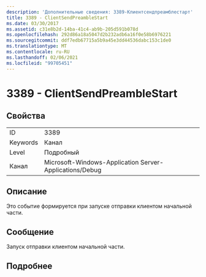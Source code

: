 ```yaml
---
description: 'Дополнительные сведения: 3389-Клиентсендпреамблестарт'
title: 3389 - ClientSendPreambleStart
ms.date: 03/30/2017
ms.assetid: c31e8b2d-14ba-41c4-ab9b-205d591b078d
ms.openlocfilehash: 292d86a18a5047d2b232adb6a16f0e58b6976221
ms.sourcegitcommit: ddf7edb67715a5b9a45e3dd44536dabc153c1de0
ms.translationtype: MT
ms.contentlocale: ru-RU
ms.lasthandoff: 02/06/2021
ms.locfileid: "99705451"
---
```

# <a name="3389---clientsendpreamblestart"></a>3389 - ClientSendPreambleStart

## <a name="properties"></a>Свойства  
  
|||  
|-|-|  
|ID|3389|  
|Keywords|Канал|  
|Level|Подробный|  
|Канал|Microsoft-Windows-Application Server-Applications/Debug|  
  
## <a name="description"></a>Описание  

 Это событие формируется при запуске отправки клиентом начальной части.  
  
## <a name="message"></a>Сообщение  

 Запуск отправки клиентом начальной части.  
  
## <a name="details"></a>Подробнее
